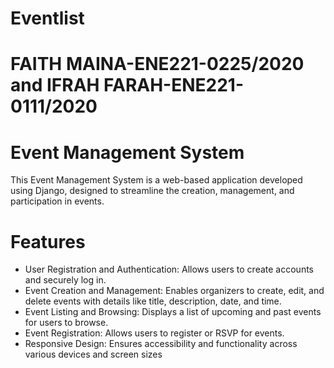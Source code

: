 # Eventlist
# FAITH MAINA-ENE221-0225/2020 and IFRAH FARAH-ENE221-0111/2020
# Event Management System
This Event Management System is a web-based application developed using Django, designed to streamline the creation, management, and participation in events.

 # Features
- User Registration and Authentication: Allows users to create accounts and securely log in.
- Event Creation and Management: Enables organizers to create, edit, and delete events with details like title, description, date, and time.
- Event Listing and Browsing: Displays a list of upcoming and past events for users to browse.
- Event Registration: Allows users to register or RSVP for events.
- Responsive Design: Ensures accessibility and functionality across various devices and screen sizes
